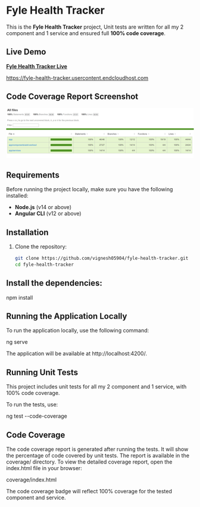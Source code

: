 # Fyle Health Tracker

This is the **Fyle Health Tracker** project, Unit tests are written for all my 2 component and 1 service and ensured full **100% code coverage**.

## Live Demo

[**Fyle Health Tracker Live**](https://fyle-health-tracker.usercontent.endcloudhost.com/)

https://fyle-health-tracker.usercontent.endcloudhost.com

## Code Coverage Report Screenshot

![Health Tracker Unit Coverage Screenshot](src/assets/screenshots/coverage-report.png)

## Requirements

Before running the project locally, make sure you have the following installed:

- **Node.js** (v14 or above)
- **Angular CLI** (v12 or above)

## Installation

1. Clone the repository:

   ```bash
   git clone https://github.com/vignesh05904/fyle-health-tracker.git
   cd fyle-health-tracker

## Install the dependencies:

npm install


## Running the Application Locally
To run the application locally, use the following command:

ng serve

The application will be available at http://localhost:4200/.

## Running Unit Tests
This project includes unit tests for all my 2 component and 1 service, with 100% code coverage.

To run the tests, use:

ng test --code-coverage

## Code Coverage
The code coverage report is generated after running the tests. It will show the percentage of code covered by unit tests. The report is available in the coverage/ directory. To view the detailed coverage report, open the index.html file in your browser:

coverage/index.html

The code coverage badge will reflect 100% coverage for the tested component and service.

